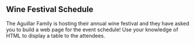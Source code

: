 ## Wine Festival Schedule

The Aguillar Family is hosting their annual wine festival and they have asked you to build a web page for the event schedule! Use your knowledge of HTML to display a table to the attendees.
